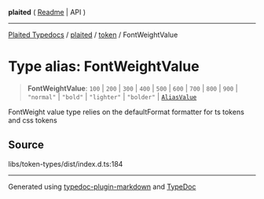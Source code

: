 **plaited** ( [Readme](../../README.md) \| API )

***

[Plaited Typedocs](../../../modules.md) / [plaited](../../modules.md) / [token](../README.md) / FontWeightValue

# Type alias: FontWeightValue

> **FontWeightValue**: `100` \| `200` \| `300` \| `400` \| `500` \| `600` \| `700` \| `800` \| `900` \| `"normal"` \| `"bold"` \| `"lighter"` \| `"bolder"` \| [`AliasValue`](AliasValue.md)

FontWeight value type relies on the defaultFormat formatter for ts tokens and css tokens

## Source

libs/token-types/dist/index.d.ts:184

***

Generated using [typedoc-plugin-markdown](https://www.npmjs.com/package/typedoc-plugin-markdown) and [TypeDoc](https://typedoc.org/)
